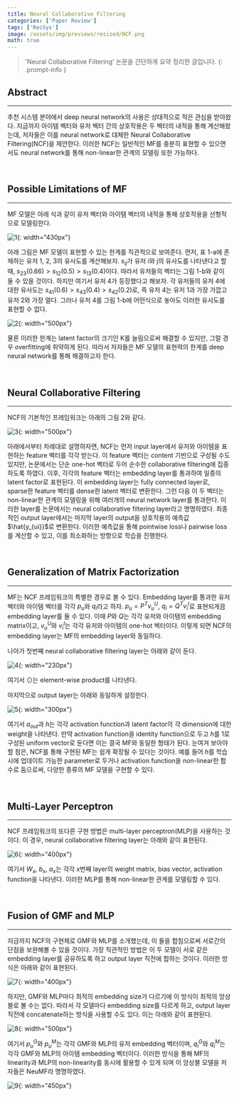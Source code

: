 ```yaml
---
title: Neural Collaborative Filtering
categories: ['Paper Review']
tags: ['RecSys']
image: /assets/img/previews/resized/NCF.png
math: true
---
```

> 'Neural Collaborative Filtering' 논문을 간단하게 요약 정리한 글입니다.
{: .prompt-info }

## Abstract
---

추천 시스템 분야에서 deep neural network의 사용은 상대적으로 적은 관심을 받아왔다. 지금까지 아이템 벡터와 유저 벡터 간의 상호작용은 두 벡터의 내적을 통해 계산해왔는데, 저자들은 이를 neural network로 대체한 Neural Collaborative Filtering(NCF)을 제안한다. 이러한 NCF는 일반적인 MF를 충분히 표현할 수 있으면서도 neural network를 통해 non-linear한 관계의 모델링 또한 가능하다.

<br/>

## Possible Limitations of MF
---

MF 모델은 아래 식과 같이 유저 벡터와 아이템 벡터의 내적을 통해 상호작용을 선형적으로 모델링한다. 

![1](/assets/img/contents/NCF/1.png){: width="430px"}

아래 그림은 MF 모델이 표현할 수 있는 한계를 직관적으로 보여준다. 먼저, 표 1-a에 존재하는 유저 1, 2, 3의 유사도를 계산해보자. $s_{ij}$가 유저 i와 j의 유사도를 나타낸다고 할 때, $s_{23}(0.66) > s_{12}(0.5) > s_{13}(0.4)$이다. 따라서 유저들의 벡터는 그림 1-b와 같이 둘 수 있을 것이다. 
하지만 여기서 유저 4가 등장했다고 해보자. 각 유저들의 유저 4에 대한 유사도는 $s_{41}(0.6) > s_{43}(0.4) > s_{42}(0.2)$로, 즉 유저 4는 유저 1과 가장 가깝고 유저 2와 가장 멀다. 그러나 유저 4를 그림 1-b에 어떤식으로 놓아도 이러한 유사도를 표현할 수 없다.

![2](/assets/img/contents/NCF/2.png){: width="500px"}

물론 이러한 한계는 latent factor의 크기인 K를 늘림으로써 해결할 수 있지만, 그럴 경우 overfitting에 취약하게 된다. 따라서 저자들은 MF 모델의 표현력의 한계를 deep neural network를 통해 해결하고자 한다.

<br/>

## Neural Collaborative Filtering
---

NCF의 기본적인 프레임워크는 아래의 그림 2와 같다.

![3](/assets/img/contents/NCF/3.png){: width="500px"}

아래에서부터 차례대로 설명하자면, NCF는 먼저 input layer에서 유저와 아이템을 표현하는 feature 벡터를 각각 받는다. 이 feature 벡터는 content 기반으로 구성될 수도 있지만, 논문에서는 단순 one-hot 벡터로 두어 순수한 collaborative filtering에 집중하도록 하였다.
이후, 각각의 feature 벡터는 embedding layer를 통과하여 일종의 latent factor로 표현된다. 이 embedding layer는 fully connected layer로, sparse한 feature 벡터를 dense한 latent 벡터로 변환한다. 
그런 다음 이 두 벡터는 non-linear한 관계의 모델링을 위해 여러개의 neural network layer를 통과한다. 이러한 layer를 논문에서는 neural collaborative filtering layer라고 명명하였다. 
최종적인 output layer에서는 마지막 layer의 output을 상호작용의 예측값 $\hat{y_{ui}}$로 변환한다. 이러한 예측값을 통해 pointwise loss나 pairwise loss를 계산할 수 있고, 이를 최소화하는 방향으로 학습을 진행한다.

<br/>

## Generalization of Matrix Factorization
---

MF는 NCF 프레임워크의 특별한 경우로 볼 수 있다. Embedding layer를 통과한 유저 벡터와 아이템 벡터를 각각 $p_u$와 $q_i$라고 하자. $p_u = P^T v^U_u$, $q_i = Q^T v^I_i$로 표현되게끔 embedding layer를 둘 수 있다. 이때 $P$와 $Q$는 각각 유저와 아이템의 embedding matrix이고, $v^U_u$와 $v^I_i$는 각각 유저와 아이템의 one-hot 벡터이다. 이렇게 되면 NCF의 embedding layer는 MF의 embedding layer와 동일하다. 

나아가 첫번째 neural collaborative filtering layer는 아래와 같이 둔다.

![4](/assets/img/contents/NCF/4.png){: width="230px"}

여기서 ⊙는 element-wise product를 나타낸다.

마지막으로 output layer는 아래와 동일하게 설정한다.

![5](/assets/img/contents/NCF/5.png){: width="300px"}

여기서 $a_{out}$과 $h$는 각각 activation function과 latent factor의 각 dimension에 대한 weight을 나타낸다. 만약 activation function을 identity function으로 두고 $h$를 1로 구성된 uniform vector로 둔다면 이는 결국 MF와 동일한 형태가 된다.
눈여겨 보아야 할 점은, NCF를 통해 구현된 MF는 쉽게 확장될 수 있다는 것이다. 예를 들어 $h$를 학습시에 업데이트 가능한 parameter로 두거나 activation function을 non-linear한 함수로 둠으로써, 다양한 종류의 MF 모델을 구현할 수 있다.

<br/>

## Multi-Layer Perceptron
---

NCF 프레임워크의 또다른 구현 방법은 multi-layer perceptron(MLP)을 사용하는 것이다. 이 경우, neural collaborative filtering layer는 아래와 같이 표현된다.

![6](/assets/img/contents/NCF/6.png){: width="400px"}

여기서 $W_x$, $b_x$, $a_x$는 각각 $x$번째 layer의 weight matrix, bias vector, activation function을 나타낸다. 이러한 MLP를 통해 non-linear한 관계를 모델링할 수 있다.

<br/>

## Fusion of GMF and MLP
---

지금까지 NCF의 구현체로 GMF와 MLP를 소개했는데, 이 둘을 합침으로써 서로간의 단점을 보완해볼 수 있을 것이다. 가장 직관적인 방법은 이 두 모델이 서로 같은 embedding layer를 공유하도록 하고 output layer 직전에 합하는 것이다. 이러한 방식은 아래와 같이 표현된다.

![7](/assets/img/contents/NCF/7.png){: width="400px"}

하지만, GMF와 MLP마다 최적의 embedding size가 다르기에 이 방식이 최적의 앙상블로 볼 수는 없다. 따라서 각 모델마다 embedding size를 다르게 하고, output layer 직전에 concatenate하는 방식을 사용할 수도 있다. 이는 아래와 같이 표현된다.

![8](/assets/img/contents/NCF/8.png){: width="500px"}

여기서 $p^G_u$와 $p^M_u$는 각각 GMF와 MLP의 유저 embedding 벡터이며, $q^G_i$와 $q^M_i$는 각각 GMF와 MLP의 아이템 embedding 벡터이다. 이러한 방식을 통해 MF의 linearity과 MLP의 non-linearity를 동시에 활용할 수 있게 되며 이 앙상블 모델을 저자들은 NeuMF라 명명하였다.

![9](/assets/img/contents/NCF/9.png){: width="450px"}